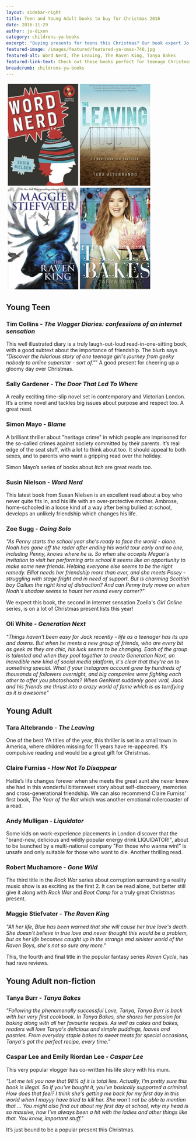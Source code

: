 ```yaml
---
layout: sidebar-right
title: Teen and Young Adult books to buy for Christmas 2016
date: 2016-11-29
author: jo-dixon
category: childrens-ya-books
excerpt: "Buying presents for teens this Christmas? Our book expert Jo is here to help"
featured-image: /images/featured/featured-ya-xmas-740.jpg
featured-alt: Word Nerd, The Leaving, The Raven King, Tanya Bakes
featured-link-text: Check out these books perfect for teenage Christmas stockings.
breadcrumb: childrens-ya-books
---
```


![Word Nerd, The Leaving, The Raven King, Tanya Bakes](/images/featured/featured-ya-xmas.jpg)

<h2>Young Teen</h2>

<h3>Tim Collins - <cite>The Vlogger Diaries: confessions of an internet sensation</cite></h3>

This well illustrated diary is a truly laugh-out-loud read-in-one-sitting book, with a good subtext about the importance of friendship. The blurb says *"Discover the hilarious story of one teenage girl's journey from geeky nobody to online superstar - sort of."*" A good present for cheering up a gloomy day over Christmas.

<h3>Sally Gardener - <cite>The Door That Led To Where</cite></h3>

A really exciting time-slip novel set in contemporary and Victorian London. It’s a crime novel and tackles big issues about purpose and respect too. A great read.

<h3>Simon Mayo - <cite>Blame</cite></h3>

A brilliant thriller about "heritage crime" in which people are imprisoned for the so-called crimes against society committed by their parents. It’s real edge of the seat stuff, with a lot to think about too. It should appeal to both sexes, and to parents who want a gripping read over the holiday.

Simon Mayo’s series of books about <cite>Itch</cite> are great reads too.

<h3>Susin Nielson - <cite>Word Nerd</cite></h3>

This latest book from Susan Nielsen is an excellent read about a boy who never quite fits in, and his life with an over-protective mother. Ambrose, home-schooled in a loose kind of a way after being bullied at school, develops an unlikely friendship which changes his life.

<h3>Zoe Sugg - <cite>Going Solo</cite></h3>

*"As Penny starts the school year she's ready to face the world - alone. Noah has gone off the radar after ending his world tour early and no one, including Penny, knows where he is. So when she accepts Megan's invitation to visit her performing arts school it seems like an opportunity to make some new friends. Helping everyone else seems to be the right remedy. Elliot needs her friendship more than ever, and she meets Posey - struggling with stage fright and in need of support. But is charming Scottish boy Callum the right kind of distraction? And can Penny truly move on when Noah's shadow seems to haunt her round every corner?"*

We expect this book, the second in internet sensation Zoella's <cite>Girl Online</cite> series, is on a lot of Christmas present lists this year!

<h3>Oli White - <cite>Generation Next</cite></h3>

*"Things haven't been easy for Jack recently - life as a teenager has its ups and downs. But when he meets a new group of friends, who are every bit as geek as they are chic, his luck seems to be changing. Each of the group is talented and when they pool together to create Generation Next, an incredible new kind of social media platform, it's clear that they're on to something special. What if your Instagram account grew by hundreds of thousands of followers overnight, and big companies were fighting each other to offer you photoshoots? When GenNext suddenly goes viral, Jack and his friends are thrust into a crazy world of fame which is as terrifying as it is awesome"*

<h2>Young Adult</h2>

<h3>Tara Altebrando - <cite>The Leaving</cite></h3>

One of the best YA titles of the year, this thriller is set in a small town in America, where children missing for 11 years have re-appeared. It’s compulsive reading and would be a great gift for Christmas.

<h3>Claire Furniss - <cite>How Not To Disappear</cite></h3>

Hattie’s life changes forever when she meets the great aunt she never knew she had in this wonderful bittersweet story about self-discovery, memories and cross-generational friendship. We can also recommend Claire Furniss’ first book, <cite>The Year of the Rat</cite> which was another emotional rollercoaster of a read.

<h3>Andy Mulligan - <cite>Liquidator</cite></h3>

Some kids on work-experience placements in London discover that the "brand-new, delicious and wildly popular energy drink LIQUIDATOR!", about to be launched by a multi-national company "For those who wanna win!" is unsafe and only suitable for those who want to die. Another thrilling read.

<h3>Robert Muchamore - <cite>Gone Wild</cite></h3>

The third title in the <cite>Rock War</cite> series about corruption surrounding a reality music show is as exciting as the first 2. It can be read alone, but better still give it along with <cite>Rock War</cite> and <cite>Boot Camp</cite> for a truly great Christmas present.

<h3>Maggie Stiefvater - <cite>The Raven King</cite></h3>

*"All her life, Blue has been warned that she will cause her true love's death. She doesn't believe in true love and never thought this would be a problem, but as her life becomes caught up in the strange and sinister world of the Raven Boys, she's not so sure any more."*

This, the fourth and final title in the popular fantasy series <cite>Raven Cycle</cite>, has had rave reviews.

<h2>Young Adult non-fiction</cite>

<h3>Tanya Burr - <cite>Tanya Bakes</cite></h3>

*"Following the phenomenally successful <cite>Love, Tanya</cite>, Tanya Burr is back with her very first cookbook. In <cite>Tanya Bakes</cite>, she shares her passion for baking along with all her favourite recipes. As well as cakes and bakes, readers will love Tanya's delicious and simple puddings, loaves and pastries. From everyday staple bakes to sweet treats for special occasions, Tanya's got the perfect recipe, every time."*

<h3>Caspar Lee and Emily Riordan Lee - <cite>Caspar Lee</cite></h3>

This very popular vlogger has co-written his life story with his mum.

*"Let me tell you now that 98% of it is total lies. Actually, I'm pretty sure this book is illegal. So if you've bought it, you've basically supported a criminal. How does that feel? I think she's getting me back for my first day in this world when I mayyy have tried to kill her. She won't not be able to mention that ... You might also find out about my first day at school, why my head is so massive, how I've always been a hit with the ladies and other things like that. You know, important stuff."*

It’s just bound to be a popular present this Christmas.
